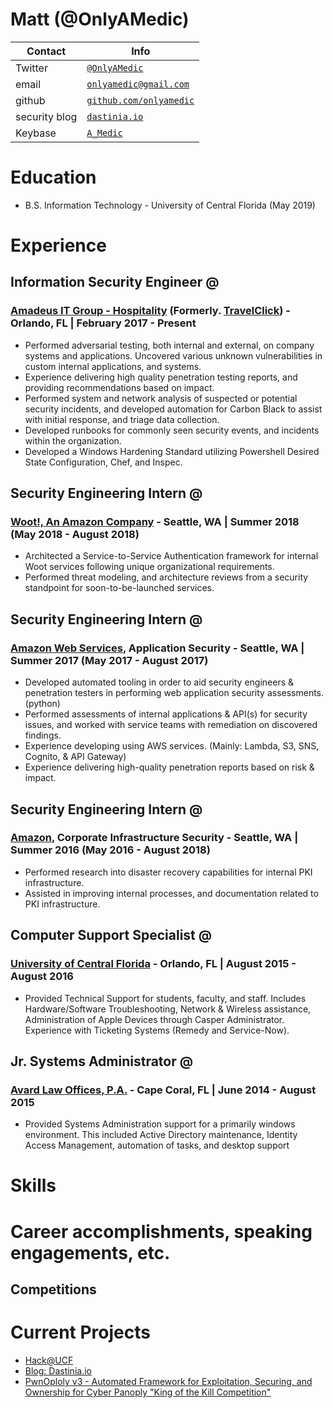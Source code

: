 # Matt (@OnlyAMedic)
| Contact | Info |
|---------|------|
| Twitter | [`@OnlyAMedic`](https://twitter.com/OnlyAMedic) |
| email | [`onlyamedic@gmail.com`](mailto:onlyamedic@gmail.com) |
| github | [`github.com/onlyamedic`](https://github.com/onlyamedic) |
| security blog | [`dastinia.io`](https://dastinia.io) |
| Keybase | [`A_Medic`](https://keybase.io/A_Medic) |




# Education

*	B.S. Information Technology - University of Central Florida (May 2019)

# Experience
## Information Security Engineer @
### [Amadeus IT Group - Hospitality](https://www.amadeus-hospitality.com/) (Formerly. [TravelClick](https://www.travelclick.com/)) - Orlando, FL | February 2017 - Present 
* Performed adversarial testing, both internal and external, on company systems and applications. Uncovered various unknown vulnerabilities in custom internal applications, and systems. 
* Experience delivering high quality penetration testing reports, and providing recommendations based on impact. 
* Performed system and network analysis of suspected or potential security incidents, and developed automation for Carbon Black to assist with initial response, and triage data collection. 
* Developed runbooks for commonly seen security events, and incidents within the organization. 
* Developed a Windows Hardening Standard utilizing Powershell Desired State Configuration, Chef, and Inspec.


## Security Engineering Intern @ 
### [Woot!, An Amazon Company](https://woot.com) - Seattle, WA | Summer 2018 (May 2018 - August 2018) 
* Architected a Service-to-Service Authentication framework for internal Woot services following unique organizational requirements. 
* Performed threat modeling, and architecture reviews from a security standpoint for soon-to-be-launched services.

## Security Engineering Intern @ 
### [Amazon Web Services](https://aws.amazon.com/), Application Security - Seattle, WA | Summer 2017 (May 2017 - August 2017)
* Developed automated tooling in order to aid security engineers \& penetration testers in performing web application security assessments. (python)
* Performed assessments of internal applications \& API(s) for security issues, and worked with service teams with remediation on discovered findings.
* Experience developing using AWS services. (Mainly: Lambda, S3, SNS, Cognito, \& API Gateway) 
* Experience delivering high-quality penetration reports based on risk & impact. 

## Security Engineering Intern @ 
### [Amazon](Amazon.com), Corporate Infrastructure Security - Seattle, WA | Summer 2016 (May 2016 - August 2018)
* Performed research into disaster recovery capabilities for internal PKI infrastructure.
* Assisted in improving internal processes, and documentation related to PKI infrastructure.

## Computer Support Specialist @
### [University of Central Florida](https://ucf.edu) - Orlando, FL | August 2015 - August 2016 
* Provided Technical Support for students, faculty, and staff. Includes Hardware/Software Troubleshooting, Network \& Wireless assistance, Administration of Apple Devices through Casper Administrator. Experience with Ticketing Systems (Remedy and Service-Now).

## Jr. Systems Administrator @
### [Avard Law Offices, P.A.](https://avardlaw.com/) - Cape Coral, FL | June 2014 - August 2015 
* Provided Systems Administration support for a primarily windows environment. This included Active Directory maintenance, Identity Access Management, automation of tasks, and desktop support

# Skills

# Career accomplishments, speaking engagements, etc. 

## Competitions

# Current Projects
* [Hack@UCF](https://hackucf.org)
* [Blog: Dastinia.io](https://dastinia.io)
* [PwnOploly v3 - Automated Framework for Exploitation, Securing, and Ownership for Cyber Panoply "King of the Kill Competition"](http://www.cyberpanoply.com/)


